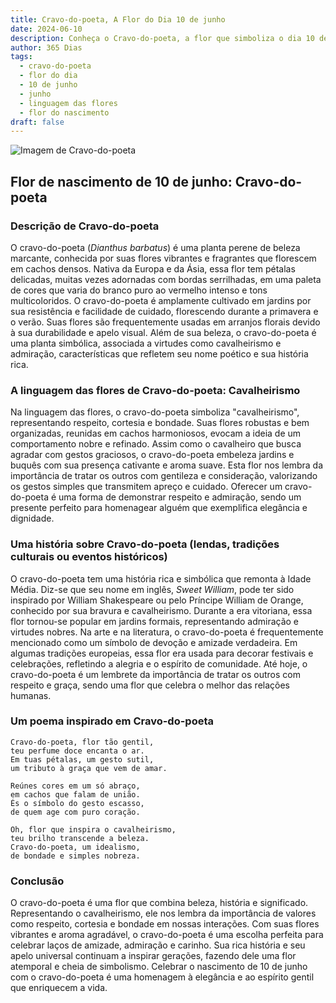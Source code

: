 ```yaml
---
title: Cravo-do-poeta, A Flor do Dia 10 de junho
date: 2024-06-10
description: Conheça o Cravo-do-poeta, a flor que simboliza o dia 10 de junho e seu significado 'Cavalheirismo'. Explore a beleza e o simbolismo desta flor encantadora.
author: 365 Dias
tags:
  - cravo-do-poeta
  - flor do dia
  - 10 de junho
  - junho
  - linguagem das flores
  - flor do nascimento
draft: false
---
```


![Imagem de Cravo-do-poeta](https://cdn.pixabay.com/photo/2016/10/25/16/26/dianthus-1769322_1280.jpg#center)


## Flor de nascimento de 10 de junho: Cravo-do-poeta

### Descrição de Cravo-do-poeta

O cravo-do-poeta (_Dianthus barbatus_) é uma planta perene de beleza marcante, conhecida por suas flores vibrantes e fragrantes que florescem em cachos densos. Nativa da Europa e da Ásia, essa flor tem pétalas delicadas, muitas vezes adornadas com bordas serrilhadas, em uma paleta de cores que varia do branco puro ao vermelho intenso e tons multicoloridos. O cravo-do-poeta é amplamente cultivado em jardins por sua resistência e facilidade de cuidado, florescendo durante a primavera e o verão. Suas flores são frequentemente usadas em arranjos florais devido à sua durabilidade e apelo visual. Além de sua beleza, o cravo-do-poeta é uma planta simbólica, associada a virtudes como cavalheirismo e admiração, características que refletem seu nome poético e sua história rica.

### A linguagem das flores de Cravo-do-poeta: Cavalheirismo

Na linguagem das flores, o cravo-do-poeta simboliza "cavalheirismo", representando respeito, cortesia e bondade. Suas flores robustas e bem organizadas, reunidas em cachos harmoniosos, evocam a ideia de um comportamento nobre e refinado. Assim como o cavalheiro que busca agradar com gestos graciosos, o cravo-do-poeta embeleza jardins e buquês com sua presença cativante e aroma suave. Esta flor nos lembra da importância de tratar os outros com gentileza e consideração, valorizando os gestos simples que transmitem apreço e cuidado. Oferecer um cravo-do-poeta é uma forma de demonstrar respeito e admiração, sendo um presente perfeito para homenagear alguém que exemplifica elegância e dignidade.

### Uma história sobre Cravo-do-poeta (lendas, tradições culturais ou eventos históricos)

O cravo-do-poeta tem uma história rica e simbólica que remonta à Idade Média. Diz-se que seu nome em inglês, _Sweet William_, pode ter sido inspirado por William Shakespeare ou pelo Príncipe William de Orange, conhecido por sua bravura e cavalheirismo. Durante a era vitoriana, essa flor tornou-se popular em jardins formais, representando admiração e virtudes nobres. Na arte e na literatura, o cravo-do-poeta é frequentemente mencionado como um símbolo de devoção e amizade verdadeira. Em algumas tradições europeias, essa flor era usada para decorar festivais e celebrações, refletindo a alegria e o espírito de comunidade. Até hoje, o cravo-do-poeta é um lembrete da importância de tratar os outros com respeito e graça, sendo uma flor que celebra o melhor das relações humanas.

### Um poema inspirado em Cravo-do-poeta

```
Cravo-do-poeta, flor tão gentil,  
teu perfume doce encanta o ar.  
Em tuas pétalas, um gesto sutil,  
um tributo à graça que vem de amar.  

Reúnes cores em um só abraço,  
em cachos que falam de união.  
És o símbolo do gesto escasso,  
de quem age com puro coração.  

Oh, flor que inspira o cavalheirismo,  
teu brilho transcende a beleza.  
Cravo-do-poeta, um idealismo,  
de bondade e simples nobreza.  
```

### Conclusão

O cravo-do-poeta é uma flor que combina beleza, história e significado. Representando o cavalheirismo, ele nos lembra da importância de valores como respeito, cortesia e bondade em nossas interações. Com suas flores vibrantes e aroma agradável, o cravo-do-poeta é uma escolha perfeita para celebrar laços de amizade, admiração e carinho. Sua rica história e seu apelo universal continuam a inspirar gerações, fazendo dele uma flor atemporal e cheia de simbolismo. Celebrar o nascimento de 10 de junho com o cravo-do-poeta é uma homenagem à elegância e ao espírito gentil que enriquecem a vida.